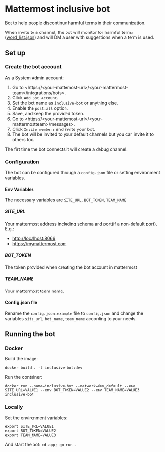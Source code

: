 # Mattermost inclusive bot

Bot to help people discontinue harmful terms in their communication.

When invite to a channel, the bot will monitor for harmful terms ([word_list.json](/app/word_list.json)) and will DM a user with suggestions when a term is used.

## Set up

### Create the bot account

As a System Admin account:

1. Go to <https://\<your-mattemost-url\>/\<your-mattermost-team\>/integrations/bots>.
1. Click `Add Bot Account`.
1. Set the bot name as `inclusive-bot` or anything else.
1. Enable the `post:all` option.
1. Save, and keep the provided token.
1. Go to <https://\<your-mattemost-url\>/\<your-mattermostteam\>/messages>.
1. Click `Invite members` and invite your bot.
1. The bot will be invited to your default channels but you can invite it to others too.

The firt time the bot connects it will create a debug channel.

### Configuration

The bot can be configured through a `config.json` file or setting environment variables.

#### Env Variables

The necessary variables are `SITE_URL`, `BOT_TOKEN`, `TEAM_NAME`

##### SITE_URL

Your mattermost address including schema and port(if a non-default port).
E.g.:

- <http://localhost:8066>
- <https://mymattermost.com>

##### BOT_TOKEN

The token provided when creating the bot account in mattermost

##### TEAM_NAME

Your mattermost team name.

#### Config.json file

Rename the `config.json.example` file to `config.json` and change the variables `site_url`, `bot_name`, `team_name` according to your needs.

## Running the bot

### Docker

Build the image:

```
docker build . -t inclusive-bot:dev
```

Run the container:

```
docker run --name=inclusive-bot --network=dev_default --env SITE_URL=VALUE1 --env BOT_TOKEN=VALUE2 --env TEAM_NAME=VALUE3 inclusive-bot
```

### Locally

Set the environment variables:

```
export SITE_URL=VALUE1
export BOT_TOKEN=VALUE2
export TEAM_NAME=VALUE3
```

And start the bot:
`cd app; go run .`
